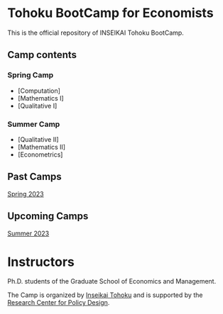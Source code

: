 # Tohoku BootCamp for Economists 

This is the official repository of INSEIKAI Tohoku BootCamp.

## Camp contents

### Spring Camp
- [Computation]
- [Mathematics I]
- [Qualitative I]

### Summer Camp
- [Qualitative II]
- [Mathematics II]
- [Econometrics]

## Past Camps
[Spring 2023](https://github.com/thanhqtran/tohoku_bootcamp/tree/main/spring2023)

## Upcoming Camps
[Summer 2023](https://github.com/thanhqtran/tohoku_bootcamp/tree/main/summer2023)
# Instructors

Ph.D. students of the Graduate School of Economics and Management.

The Camp is organized by [Inseikai Tohoku](inseikaitohoku.org) and is supported by the [Research Center for Policy Design](https://www2.econ.tohoku.ac.jp/~PDesign/en.html).
